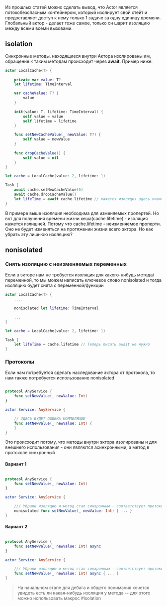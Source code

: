 Из прошлых статей можно сделать вывод, что Actor является потокобезопасным контейнером, который изолирует свой стейт и предоставляет доступ к нему только 1 задаче за одну единицу времени. Глобальный актор - делает тоже самое, только он шарит изоляцию между всеми всеми вызовами.

## isolation
Синхронные методы, находящиеся внутри Актора изолированы им,  обращение к таким методам происходит через **await**. Пример ниже:

``` swift
actor LocalCache<T> {
	
	private var value: T?
	let lifetime: TimeInterval

	var cacheValue: T? {
		value
	}
	
	init(value: T, lifetime: TimeInterval) {
		self.value = value
		self.lifetime = lifetime
	}

	func setNewCacheValue(_ newValue: T?) {
		self.value = newValue
	}
	
	func dropCacheValue() {
		self.value = nil
	}
}

let cache = LocalCache(value: 2, lifetime: 1) 

Task {
	await cache.setNewCacheValue(5)
	await cache.dropCacheValue()
	let lifeTime = await cache.lifetime // кажется изоляция здесь лишняя
}
```

В примере выше изоляция необходима для изменяемых пропертей. Но вот для получения  времени жизни кеша(cache.lifetime) - изоляция кажется излишней. Потому что cache.lifetime - неизменяемое проперти. Оно не будет изменяться на протяжении жизни всего эктора. Но как убрать эту лишнюю изоляцию?

## nonisolated

### Снять изоляцию с неизменяемых переменных
Если в экторе нам не требуется изоляция для какого-нибудь метода/переменной, то мы можем написать ключевое слово nonisolated и тогда изоляцию будет снята с переменной/функции

``` swift
actor LocalCache<T> {
	....

	nonisolated let lifetime: TimeInterval

	...
}

let cache = LocalCache(value: 2, lifetime: 1) 

Task {
	let lifeTime = cache.lifetime // Теперь писать await не нужно
}
```

### Протоколы
Если нам потребуется сделать наследование эктора от протокола, то нам также потребуется использование nonisolated

``` swift

protocol AnyService {
	func setNewValue(_ newValue: Int)
}

actor Service: AnyService {

	// ЗДЕСЬ БУДЕТ ОШИБКА КОМПИЛЯЦИИ
	func setNewValue(_ newValue: Int) {
	}
}
```
Это происходит потому, что методы внутри эктора изолированы и для внешнего использования - они являются асинхронными,  а метод в протоколе синхронный
#### Вариант 1
``` swift

protocol AnyService {
	func setNewValue(_ newValue: Int)
}

actor Service: AnyService {

	/// Убрали изоляцию и метод стал синхронным - соответствует протоколу
	nonisolated func setNewValue(_ newValue: Int) { ... }
}
```

#### Вариант 2
``` swift

protocol AnyService {
	func setNewValue(_ newValue: Int) async
}

actor Service: AnyService {

	/// Убрали изоляцию и метод стал синхронным - соответствует протоколу
	func setNewValue(_ newValue: Int) async { ... }
}
```


> На начальном этапе  для дебага и общего понимания хочется увидеть есть ли какая-нибудь изоляция у метода -- для этого можно использовать макрос #isolation